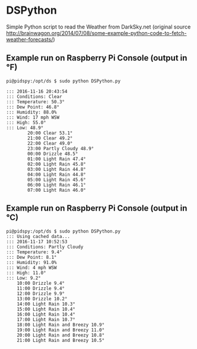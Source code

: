 ﻿# DSPython
Simple Python script to read the Weather from DarkSky.net (original source http://brainwagon.org/2014/07/08/some-example-python-code-to-fetch-weather-forecasts/)

## Example run on Raspberry Pi Console (output in °F)

```
pi@pidspy:/opt/ds $ sudo python DSPython.py

::: 2016-11-16 20:43:54
::: Conditions: Clear
::: Temperature: 50.3°
::: Dew Point: 46.8°
::: Humidity: 88.0%
::: Wind: 17 mph WSW
::: High: 55.0°
::: Low: 48.9°
        20:00 Clear 53.1°
        21:00 Clear 49.2°
        22:00 Clear 49.0°
        23:00 Partly Cloudy 48.9°
        00:00 Drizzle 48.5°
        01:00 Light Rain 47.4°
        02:00 Light Rain 45.8°
        03:00 Light Rain 44.8°
        04:00 Light Rain 44.8°
        05:00 Light Rain 45.6°
        06:00 Light Rain 46.1°
        07:00 Light Rain 46.0° 
```

## Example run on Raspberry Pi Console (output in °C)

```
pi@pidspy:/opt/ds $ sudo python DSPython.py
::: Using cached data...
::: 2016-11-17 10:52:53
::: Conditions: Partly Cloudy
::: Temperature: 9.4°
::: Dew Point: 8.1°
::: Humidity: 91.0%
::: Wind: 4 mph WSW
::: High: 11.0°
::: Low: 9.2°
	10:00 Drizzle 9.4°
	11:00 Drizzle 9.4°
	12:00 Drizzle 9.9°
	13:00 Drizzle 10.2°
	14:00 Light Rain 10.3°
	15:00 Light Rain 10.4°
	16:00 Light Rain 10.4°
	17:00 Light Rain 10.7°
	18:00 Light Rain and Breezy 10.9°
	19:00 Light Rain and Breezy 11.0°
	20:00 Light Rain and Breezy 10.8°
	21:00 Light Rain and Breezy 10.5°
	
